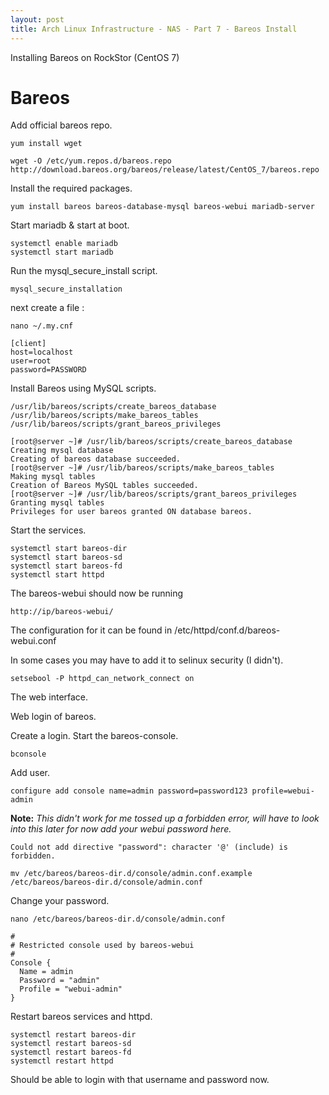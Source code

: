 ```yaml
---
layout: post
title: Arch Linux Infrastructure - NAS - Part 7 - Bareos Install
---
```


Installing Bareos on RockStor (CentOS 7)

# Bareos #

Add official bareos repo.

```
yum install wget
```

```
wget -O /etc/yum.repos.d/bareos.repo http://download.bareos.org/bareos/release/latest/CentOS_7/bareos.repo
```

Install the required packages.

```
yum install bareos bareos-database-mysql bareos-webui mariadb-server
```

Start mariadb & start at boot.

```
systemctl enable mariadb
systemctl start mariadb
```

Run the mysql_secure_install script.

```
mysql_secure_installation
```

next create a file :

```
nano ~/.my.cnf
```

```
[client]
host=localhost
user=root
password=PASSWORD
```

Install Bareos using MySQL scripts.

```
/usr/lib/bareos/scripts/create_bareos_database
/usr/lib/bareos/scripts/make_bareos_tables
/usr/lib/bareos/scripts/grant_bareos_privileges
```

```
[root@server ~]# /usr/lib/bareos/scripts/create_bareos_database
Creating mysql database
Creating of bareos database succeeded.
[root@server ~]# /usr/lib/bareos/scripts/make_bareos_tables
Making mysql tables
Creation of Bareos MySQL tables succeeded.
[root@server ~]# /usr/lib/bareos/scripts/grant_bareos_privileges
Granting mysql tables
Privileges for user bareos granted ON database bareos.
```

Start the services.

```
systemctl start bareos-dir
systemctl start bareos-sd
systemctl start bareos-fd
systemctl start httpd
```

The bareos-webui should now be running

```
http://ip/bareos-webui/
```

The configuration for it can be found in /etc/httpd/conf.d/bareos-webui.conf

In some cases you may have to add it to selinux security (I didn't).

```
setsebool -P httpd_can_network_connect on
```

The web interface.

Web login of bareos.

 
Create a login. Start the bareos-console.

```
bconsole
```

Add user.

```
configure add console name=admin password=password123 profile=webui-admin
```

**Note:** *This didn't work for me tossed up a forbidden error, will have to look into this later for now add your webui password here.*

```
Could not add directive "password": character '@' (include) is forbidden.
```

```
mv /etc/bareos/bareos-dir.d/console/admin.conf.example /etc/bareos/bareos-dir.d/console/admin.conf
```

Change your password.

```
nano /etc/bareos/bareos-dir.d/console/admin.conf

#
# Restricted console used by bareos-webui
#
Console {
  Name = admin
  Password = "admin"
  Profile = "webui-admin"
}
```

Restart bareos services and httpd.

```
systemctl restart bareos-dir
systemctl restart bareos-sd
systemctl restart bareos-fd
systemctl restart httpd
```

Should be able to login with that username and password now.


